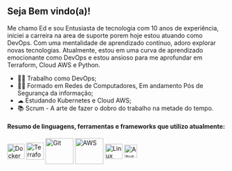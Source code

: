## Seja Bem vindo(a)!

Me chamo Ed e sou Entusiasta de tecnologia com 10 anos de experiência, iniciei a carreira na area de suporte porem hoje estou atuando como DevOps. Com uma mentalidade de aprendizado contínuo, adoro explorar novas tecnologias. Atualmente, estou em uma curva de aprendizado emocionante como DevOps e estou ansioso para me aprofundar em Terraform, Cloud AWS e Python.

- 👨‍💻 Trabalho como DevOps;
- 👨‍🎓 Formado em Redes de Computadores, Em andamento Pós de Segurança da informação;
- ☁ Estudando Kubernetes e Cloud AWS;
- 📚 Scrum - A arte de fazer o dobro do trabalho na metade do tempo.
 
 <!-- Badges das linguagens de programação --> 
#### Resumo de linguagens, ferramentas e frameworks que utilizo atualmente:
<div style="display: inline_block">
<img align="center" alt="Docker" height="35" width="40" src="https://cdn.jsdelivr.net/gh/devicons/devicon/icons/docker/docker-plain-wordmark.svg" />
<img align="center" alt="Terraform" height="40" width="40" src="https://cdn.jsdelivr.net/gh/devicons/devicon/icons/terraform/terraform-original.svg" />
<img align="center" alt="Git" height="60" width="65" src="https://cdn.jsdelivr.net/gh/devicons/devicon/icons/git/git-original-wordmark.svg" />
<img align="center" alt="AWS" height="60" width="65" src="https://cdn.jsdelivr.net/gh/devicons/devicon/icons/amazonwebservices/amazonwebservices-plain-wordmark.svg" />
<img align="center" alt="Linux" height="35" width="40" src="https://cdn.jsdelivr.net/gh/devicons/devicon/icons/linux/linux-original.svg" />
<img align="center" alt="AzureDevOps" height="30" width="30" src="https://www.svgrepo.com/download/448271/azure-devops.svg" />
</div>
